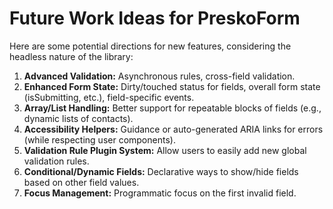 # Future Work Ideas for PreskoForm

Here are some potential directions for new features, considering the headless nature of the library:

1.  **Advanced Validation:** Asynchronous rules, cross-field validation.
2.  **Enhanced Form State:** Dirty/touched status for fields, overall form state (isSubmitting, etc.), field-specific events.
3.  **Array/List Handling:** Better support for repeatable blocks of fields (e.g., dynamic lists of contacts).
4.  **Accessibility Helpers:** Guidance or auto-generated ARIA links for errors (while respecting user components).
5.  **Validation Rule Plugin System:** Allow users to easily add new global validation rules.
6.  **Conditional/Dynamic Fields:** Declarative ways to show/hide fields based on other field values.
7.  **Focus Management:** Programmatic focus on the first invalid field.

